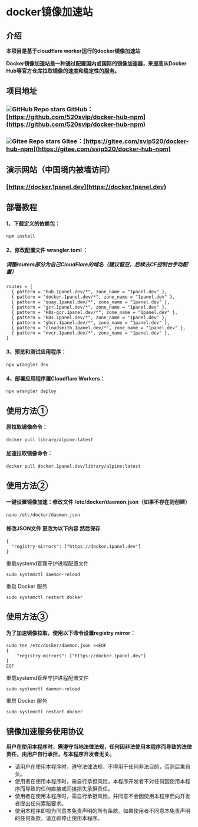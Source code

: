 # docker镜像加速站 

## 介绍 
**本项目是基于cloudflare worker运行的docker镜像加速站**

**Docker镜像加速站是一种通过配置国内或国际的镜像加速器，来提高从Docker Hub等官方仓库拉取镜像的速度和稳定性的服务。**

## 项目地址
### ![GitHub Repo stars](https://img.shields.io/github/stars/520svip/docker-hub-npm.svg) GitHub：[https://github.com/520svip/docker-hub-npm](https://github.com/520svip/docker-hub-npm)
### ![Gitee Repo stars](https://gitee.com/svip520/docker-hub-npm/badge/star.svg) Gitee：[https://gitee.com/svip520/docker-hub-npm](https://gitee.com/svip520/docker-hub-npm)

## 演示网站（中国境内被墙访问）
### [https://docker.1panel.dev](https://docker.1panel.dev)

## 部署教程
#### 1、下载定义的依赖包：
```
npm install
```
#### 2、修改配置文件 wrangler.toml ：
##### 调整routers部分为自己CloudFlare的域名（建议留空，后续去CF控制台手动配置）
```
routes = [
  { pattern = "hub.1panel.dev/*", zone_name = "1panel.dev" },
  { pattern = "docker.1panel.dev/*", zone_name = "1panel.dev" },
  { pattern = "quay.1panel.dev/*", zone_name = "1panel.dev" },
  { pattern = "gcr.1panel.dev/*", zone_name = "1panel.dev" },
  { pattern = "k8s-gcr.1panel.dev/*", zone_name = "1panel.dev" },
  { pattern = "k8s.1panel.dev/*", zone_name = "1panel.dev" },
  { pattern = "ghcr.1panel.dev/*", zone_name = "1panel.dev" },
  { pattern = "cloudsmith.1panel.dev/*", zone_name = "1panel.dev" },
  { pattern = "nvcr.1panel.dev/*", zone_name = "1panel.dev" },
]
```
#### 3、预览和测试应用程序：
```
npx wrangler dev
```
#### 4、部署应用程序置Cloudflare Workers：
```
npx wrangler deploy
```

## 使用方法①
#### 原拉取镜像命令：
```
docker pull library/alpine:latest
```
#### 加速拉取镜像命令：
```
docker pull docker.1panel.dev/library/alpine:latest
```

## 使用方法②
#### 一键设置镜像加速：修改文件 /etc/docker/daemon.json（如果不存在则创建）
```
nano /etc/docker/daemon.json
```
#### 修改JSON文件 更改为以下内容 然后保存
```
{
  "registry-mirrors": ["https://docker.1panel.dev"]
}
```
重载systemd管理守护进程配置文件
```
sudo systemctl daemon-reload
```
重启 Docker 服务
```
sudo systemctl restart docker
```

## 使用方法③
#### 为了加速镜像拉取，使用以下命令设置registry mirror：
```
sudo tee /etc/docker/daemon.json <<EOF
{
    "registry-mirrors": ["https://docker.1panel.dev"]
}
EOF
```
重载systemd管理守护进程配置文件
```
sudo systemctl daemon-reload
```
重启 Docker 服务
```
sudo systemctl restart docker
```

## 镜像加速服务使用协议
**用户在使用本程序时，需遵守当地法律法规，任何因非法使用本程序而导致的法律责任，由用户自行承担，与本程序开发者无关。**
- 请用户在使用本程序时，遵守法律法规，不得用于任何非法目的，否则后果自负。
- 使用者在使用本程序时，需自行承担风险，本程序开发者不对任何因使用本程序而导致的任何直接或间接损失承担责任。
- 使用者在使用本程序时，需自行承担风险，并同意不会因使用本程序而向开发者提出任何索赔要求。
- 使用本程序即视为同意本免责声明的所有条款。如果使用者不同意本免责声明的任何条款，请立即停止使用本程序。
